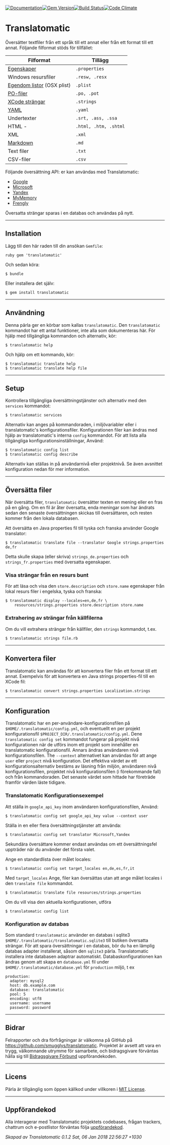 [![Documentation](http://img.shields.io/badge/yard-docs-blue.svg)](http://www.rubydoc.info/gems/translatomatic)[![Gem Version](https://badge.fury.io/rb/translatomatic.svg)](https://badge.fury.io/rb/translatomatic)[![Build Status](https://travis-ci.org/smugglys/translatomatic.svg?branch=master)](https://travis-ci.org/smugglys/translatomatic)[![Code Climate](https://codeclimate.com/github/smugglys/translatomatic.svg)](https://codeclimate.com/github/smugglys/translatomatic)

# Translatomatic

Översätter textfiler från ett språk till ett annat eller från ett format till ett annat. Följande filformat stöds för tillfället:

| Filformat | Tillägg |
| --- | --- |
| [Egenskaper](https://en.wikipedia.org/wiki/.properties) | `.properties` |
| Windows resursfiler | `.resw, .resx` |
| [Egendom listor](https://en.wikipedia.org/wiki/Property_list) (OSX plist) | `.plist` |
| [PO-filer](https://www.gnu.org/software/gettext/manual/html_node/PO-Files.html) | `.po, .pot` |
| [XCode strängar](https://developer.apple.com/library/content/documentation/Cocoa/Conceptual/LoadingResources/Strings/Strings.html) | `.strings` |
| [YAML](http://yaml.org/) | `.yaml` |
| Undertexter | `.srt, .ass, .ssa` |
| HTML - | `.html, .htm, .shtml` |
| XML | `.xml` |
| [Markdown](https://en.wikipedia.org/wiki/Markdown) | `.md` |
| Text filer | `.txt` |
| CSV-filer | `.csv` |

Följande översättning API: er kan användas med Translatomatic:

- [Google](https://cloud.google.com/translate/)
- [Microsoft](https://www.microsoft.com/en-us/translator/translatorapi.aspx)
- [Yandex](https://tech.yandex.com/translate/)
- [MyMemory](https://mymemory.translated.net/doc/)
- [Frengly](http://www.frengly.com/api)

Översatta strängar sparas i en databas och användas på nytt.

* * *

## Installation

Lägg till den här raden till din ansökan `Gemfile`:

`ruby
gem 'translatomatic'
`

Och sedan köra:

    $ bundle

Eller installera det själv:

    $ gem install translatomatic

* * *

## Användning

Denna pärla ger en körbar som kallas `translatomatic`. Den `translatomatic` kommandot har ett antal funktioner, inte alla som dokumenteras här. För hjälp med tillgängliga kommandon och alternativ, kör:

    $ translatomatic help

Och hjälp om ett kommando, kör:

    $ translatomatic translate help
    $ translatomatic translate help file

* * *

## Setup

Kontrollera tillgängliga översättningstjänster och alternativ med den `services` kommandot:

    $ translatomatic services

Alternativ kan anges på kommandoraden, i miljövariabler eller i translatomatic's konfigurationsfiler. Konfigurationen filer kan ändras med hjälp av translatomatic's interna `config` kommandot. För att lista alla tillgängliga konfigurationsinställningar, Använd:

    $ translatomatic config list
    $ translatomatic config describe

Alternativ kan ställas in på användarnivå eller projektnivå. Se även avsnittet konfiguration nedan för mer information.

* * *

## Översätta filer

När översätta filer, `translatomatic` översätter texten en mening eller en fras på en gång. Om en fil är åter översatta, enda meningar som har ändrats sedan den senaste översättningen skickas till översättaren, och resten kommer från den lokala databasen.

Att översätta en Java properties fil till tyska och franska använder Google translator:

    $ translatomatic translate file --translator Google strings.properties de,fr

Detta skulle skapa (eller skriva) `strings_de.properties` och `strings_fr.properties` med översatta egenskaper.

### Visa strängar från en resurs bunt

För att läsa och visa den `store.description` och `store.name` egenskaper från lokal resurs filer i engelska, tyska och franska:

    $ translatomatic display --locales=en,de,fr \
        resources/strings.properties store.description store.name

### Extrahering av strängar från källfilerna

Om du vill extrahera strängar från källfiler, den `strings` kommandot, t.ex.

    $ translatomatic strings file.rb

* * *

## Konvertera filer

Translatomatic kan användas för att konvertera filer från ett format till ett annat. Exempelvis för att konvertera en Java strings properties-fil till en XCode fil:

    $ translatomatic convert strings.properties Localization.strings

* * *

## Konfiguration

Translatomatic har en per-användare-konfigurationsfilen på `$HOME/.translatomatic/config.yml`, och eventuellt en per projekt konfigurationsfil `$PROJECT_DIR/.translatomatic/config.yml`. Dene `translatomatic config set` kommandot fungerar på projekt nivå konfigurationen när de utförs inom ett projekt som innehåller en translatomatic konfigurationsfil. Annars ändras användaren nivå konfigurationsfilen. The `--context` alternativet kan användas för att ange `user` eller `project` nivå konfiguration. Det effektiva värdet av ett konfigurationsalternativ bestäms av läsning från miljön, användaren nivå konfigurationsfilen, projektet nivå konfigurationsfilen (i förekommande fall) och från kommandoraden. Det senaste värdet som hittade har företräde framför värden läste tidigare.

### Translatomatic Konfigurationsexempel

Att ställa in `google_api_key` inom användaren konfigurationsfilen, Använd:

    $ translatomatic config set google_api_key value --context user

Ställa in en eller flera översättningstjänster att använda:

    $ translatomatic config set translator Microsoft,Yandex

Sekundära översättare kommer endast användas om ett översättningsfel uppträder när du använder det första valet.

Ange en standardlista över målet locales:

    $ translatomatic config set target_locales en,de,es,fr,it

Med `target_locales` Ange, filer kan översättas utan att ange målet locales i den `translate file` kommandot.

    $ translatomatic translate file resources/strings.properties

Om du vill visa den aktuella konfigurationen, utföra

    $ translatomatic config list

### Konfiguration av databas

Som standard `translatomatic` använder en databas i sqlite3 `$HOME/.translatomatic/translatomatic.sqlite3` till butiken översatta strängar. För att spara översättningar i en databas, bör du ha en lämplig databas adapter installerat, såsom den `sqlite3` pärla. Translatomatic installera inte databasen adaptrar automatiskt. Databaskonfigurationen kan ändras genom att skapa en `database.yml` fil under `$HOME/.translatomatic/database.yml` för `production` miljö, t ex

    production:
      adapter: mysql2
      host: db.example.com
      database: translatomatic
      pool: 5
      encoding: utf8
      username: username
      password: password

* * *

## Bidrar

Felrapporter och dra förfrågningar är välkomna på GitHub på https://github.com/smugglys/translatomatic. Projektet är avsett att vara en trygg, välkomnande utrymme för samarbete, och bidragsgivare förväntas hålla sig till [Bidragsgivare Förbund](http://contributor-covenant.org) uppförandekoden.

* * *

## Licens

Pärla är tillgänglig som öppen källkod under villkoren i [MIT License](https://opensource.org/licenses/MIT).

* * *

## Uppförandekod

Alla interagerar med Translatomatic projektets codebases, frågan trackers, chattrum och e-postlistor förväntas följa [uppförandekod](https://github.com/smugglys/translatomatic/blob/master/CODE_OF_CONDUCT.md).

_Skapad av Translatomatic 0.1.2 Sat, 06 Jan 2018 22:56:27 +1030_
